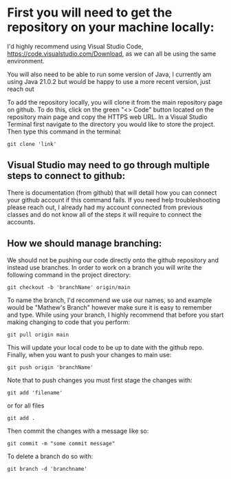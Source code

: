 # First you will need to get the repository on your machine locally:
I'd highly recommend using Visual Studio Code, https://code.visualstudio.com/Download, as we can all be using the same environment.

You will also need to be able to run some version of Java, I currently am using Java 21.0.2 but would be happy to use a more recent version, just reach out

To add the repository locally, you will clone it from the main repository page on github. To do this, click on the green "<> Code" button located on the repository main page and copy the HTTPS web URL.
In a Visual Studio Terminal first navigate to the directory you would like to store the project.
Then type this command in the terminal:
```
git clone 'link'
```
## Visual Studio may need to go through multiple steps to connect to github:
There is documentation (from github) that will detail how you can connect your github account if this command fails. If you need help troubleshooting please reach out, I already had my account connected from previous classes and do not know all of the steps it will require to connect the accounts.

## How we should manage branching:
We should not be pushing our code directly onto the github repository and instead use branches.
In order to work on a branch you will write the following command in the project directory:
```
git checkout -b 'branchName' origin/main
```
To name the branch, I'd recommend we use our names, so and example would be "Mathew's Branch" however make sure it is easy to remember and type.
While using your branch, I highly recommend that before you start making changing to code that you perform:
```
git pull origin main
```
This will update your local code to be up to date with the github repo.
Finally, when you want to push your changes to main use:
```
git push origin 'branchName'
```
Note that to push changes you must first stage the changes with:
```
git add 'filename'
```
or for all files
```
git add .
```
Then commit the changes with a message like so:
```
git commit -m "some commit message"
```
To delete a branch do so with:
```
git branch -d 'branchname'
